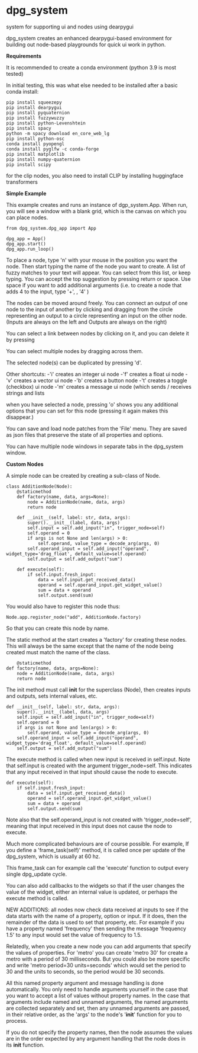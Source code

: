 # dpg_system
system for supporting ui and nodes using dearpygui

dpg_system creates an enhanced dearpygui-based environment for building out node-based playgrounds for quick ui work in python.

__Requirements__

It is recommended to create a conda environment (python 3.9 is most tested)

In initial testing, this was what else needed to be installed after a basic conda install:

```
pip install squeezepy
pip install dearpygui
pip install pyquaternion
pip install fuzzywuzzy
pip install python-Levenshtein
pip install spacy
python -m spacy download en_core_web_lg
pip install python-osc
conda install pyopengl
conda install pyglfw -c conda-forge
pip install matplotlib
pip install numpy-quaternion
pip install scipy
```

for the clip nodes, you also need to install CLIP by installing huggingface transformers

__Simple Example__

This example creates and runs an instance of dgp_system.App. When run, you will see a window with a blank grid, which is the canvas on which you can place nodes. 

```
from dpg_system.dpg_app import App

dpg_app = App()
dpg_app.start()
dpg_app.run_loop()
```

To place a node, type 'n' with your mouse in the position you want the node.
Then start typing the name of the node you want to create. A list of fuzzy matches to your text will appear. You can select from this list, or keep typing.
You can accept the top suggestion by pressing return or space. Use space if you want to add additional arguments (i.e. to create a node that adds 4 to the input, type '+', <space>, '4' <return>)

The nodes can be moved around freely. You can connect an output of one node to the input of another by clicking and dragging from the circle representing an output to a circle representing an input on the other node.
(Inputs are always on the left and Outputs are always on the right)

You can select a link between nodes by clicking on it, and you can delete it by pressing <backspace>

You can select multiple nodes by dragging across them.

The selected node(s) can be duplicated by pressing 'd'.

Other shortcuts:
-'i' creates an integer ui node 
-'f' creates a float ui node
-'v' creates a vector ui node
-'b' creates a button node
-'t' creates a toggle (checkbox) ui node
-'m' creates a message ui node (which sends / receives strings and lists

when you have selected a node, pressing 'o' shows you any additional options that you can set for this node (pressing it again makes this disappear.)

You can save and load node patches from the 'File' menu. They are saved as json files that preserve the state of all properties and options.

You can have multiple node windows in separate tabs in the dpg_system window.

__Custom Nodes__

A simple node can be created by creating a sub-class of Node.

```
class AdditionNode(Node):
    @staticmethod
    def factory(name, data, args=None):
        node = AdditionNode(name, data, args)
        return node

    def __init__(self, label: str, data, args):
        super().__init__(label, data, args)
        self.input = self.add_input("in", trigger_node=self)
        self.operand = 0
        if args is not None and len(args) > 0:
            self.operand, value_type = decode_arg(args, 0)
        self.operand_input = self.add_input("operand", widget_type='drag_float', default_value=self.operand)
        self.output = self.add_output("sum")

    def execute(self):
        if self.input.fresh_input:
            data = self.input.get_received_data()
            operand = self.operand_input.get_widget_value()
            sum = data + operand
            self.output.send(sum)
```

You would also have to register this node thus:

```
Node.app.register_node("add", AdditionNode.factory)
```
So that you can create this node by name.

The static method at the start creates a 'factory' for creating these nodes. This will always be the same except that the name of the node being created must match the name of the class.

```
    @staticmethod
def factory(name, data, args=None):
    node = AdditionNode(name, data, args)
    return node
```

The init method must call __init__ for the superclass (Node), then creates inputs and outputs, sets internal values, etc.

```
def __init__(self, label: str, data, args):
    super().__init__(label, data, args)
    self.input = self.add_input("in", trigger_node=self)
    self.operand = 0
    if args is not None and len(args) > 0:
        self.operand, value_type = decode_arg(args, 0)
    self.operand_input = self.add_input("operand", widget_type='drag_float', default_value=self.operand)
    self.output = self.add_output("sum")
```
    
The execute method is called when new input is received in self.input. Note that self.input is created with the argument trigger_node=self. This indicates that any input received in that input should cause the node to execute.
    
    
```
def execute(self):
    if self.input.fresh_input:
        data = self.input.get_received_data()
        operand = self.operand_input.get_widget_value()
        sum = data + operand
        self.output.send(sum)
```
    
Note also that the self.operand_input is not created with 'trigger_node=self', meaning that input received in this input does not cause the node to execute.

Much more complicated behaviours are of course possible. For example, If you define a 'frame_task(self)' method, it is called once per update of the dpg_system, which is usually at 60 hz.

This frame_task can for example call the 'execute' function to output every single dpg_update cycle.

You can also add callbacks to the widgets so that if the user changes the value of the widget, either an internal value is updated, or perhaps the execute method is called.


NEW ADDITIONS: all nodes now check data received at inputs to see if the data starts with the name of a property, option or input. If it does, then the remainder of the data is used to set that property, etc. For example if you have a property named 'frequency' then sending the message 'frequency 1.5' to any input would set the value of frequency to 1.5.

Relatedly, when you create a new node you can add arguments that specify the values of properties. For 'metro' you can create 'metro 30' for create a metro with a period of 30 milliseconds. But you could also be more specific and write 'metro period=30 units=seconds' which would set the period to 30 and the units to seconds, so the period would be 30 seconds.

All this named property argument and message handling is done automatically. You only need to handle arguments yourself in the case that you want to accept a list of values without property names. In the case that arguments include named and unnamed arguments, the named arguments are collected separately and set, then any unnamed arguments are passed, in their relative order, as the 'args' to the node's '__init__' function for you to process.

If you do not specify the property names, then the node assumes the values are in the order expected by any argument handling that the node does in its __init__ function.
